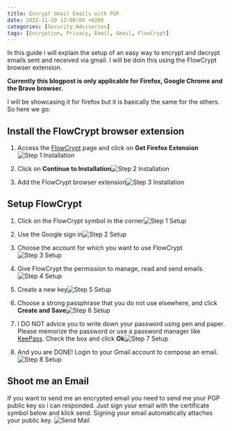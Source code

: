 ```yaml
---
title: Encrypt Gmail Emails with PGP
date: 2022-11-20 12:00:00 +0200
categories: [Security Advisories]
tags: [Encryption, Privacy, Email, Gmail, FlowCrypt]
---
```


In this guide i will explain the setup of an easy way to encrypt and decrypt emails sent and received via gmail. I will be doin this using the FlowCrypt browser extension.

**Currently this blogpost is only applicable for Firefox, Google Chrome and the Brave browser.**

I will be showcasing it for firefox but it is basically the same for the others. So here we go:

## Install the FlowCrypt browser extension
1. Access the [FlowCrypt](https://flowcrypt.com/) page and click on **Get Firefox Extension**![Step 1 Installation](\assets\images\posts\FlowCrypt\FlowCrypt_Startpage.png)

2. Click on **Continue to Installation**![Step 2 Installation](\assets\images\posts\FlowCrypt\FlowCrypt_AllowInstall.png)

3. Add the FlowCrypt browser extension![Step 3 Installation](\assets\images\posts\FlowCrypt\FlowCrypt_Add.png)

## Setup FlowCrypt
1. Click on the FlowCrypt symbol in the corner![Step 1 Setup](\assets\images\posts\FlowCrypt\FlowCrypt_Korner.png)

2. Use the Google sign in![Step 2 Setup](\assets\images\posts\FlowCrypt\FlowCrypt_gmail1.png)

3. Choose the account for which you want to use FlowCrypt![Step 3 Setup](\assets\images\posts\FlowCrypt\FlowCrypt_gmail2.png)

4. Give FlowCrypt the permission to manage, read and send emails![Step 4 Setup](\assets\images\posts\FlowCrypt\FlowCrypt_gmail_permissions.png)

5. Create a new key![Step 5 Setup](\assets\images\posts\FlowCrypt\FlowCrypt_NewKey.png)

6. Choose a strong passphrase that you do not use elsewhere, and click **Create and Save**![Step 6 Setup](\assets\images\posts\FlowCrypt\FlowCrypt_Keypass.png)

7. I DO NOT advice you to write down your password using pen and paper. Please memorize the password or use a password manager like [KeePass](https://keepass.info/). Check the box and click **Ok**![Step 7 Setup](\assets\images\posts\FlowCrypt\FlowCrypt_WriteDown.png)

8. And you are DONE! Login to your Gmail account to compose an email.![Step 8 Setup](\assets\images\posts\FlowCrypt\FlowCrypt_Done.png)

## Shoot me an Email
If you want to send me an encrypted email you need to send me your PGP public key so i can responded. Just sign your email with the certificate symbol below and klick send. Signing your email automatically attaches your public key.
![Send Mail](\assets\images\posts\FlowCrypt\FlowCrypt_PubKey.png)